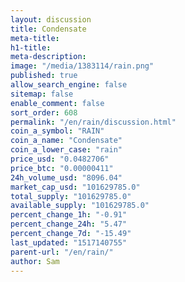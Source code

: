 ```yaml
---
layout: discussion
title: Condensate
meta-title: 
h1-title: 
meta-description: 
image: "/media/1383114/rain.png"
published: true
allow_search_engine: false
sitemap: false
enable_comment: false
sort_order: 608
permalink: "/en/rain/discussion.html"
coin_a_symbol: "RAIN"
coin_a_name: "Condensate"
coin_a_lower_case: "rain"
price_usd: "0.0482706"
price_btc: "0.00000411"
24h_volume_usd: "8096.04"
market_cap_usd: "101629785.0"
total_supply: "101629785.0"
available_supply: "101629785.0"
percent_change_1h: "-0.91"
percent_change_24h: "5.47"
percent_change_7d: "-15.49"
last_updated: "1517140755"
parent-url: "/en/rain/"
author: Sam
---
```


